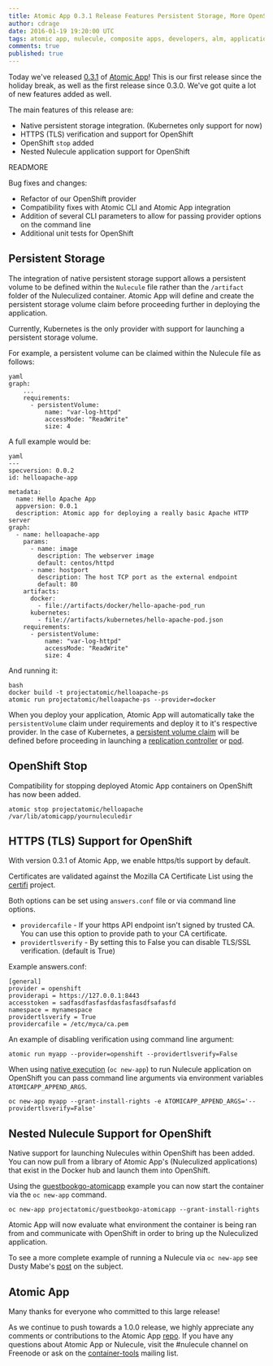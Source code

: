 ```yaml
---
title: Atomic App 0.3.1 Release Features Persistent Storage, More OpenShift Support
author: cdrage
date: 2016-01-19 19:20:00 UTC
tags: atomic app, nulecule, composite apps, developers, alm, application lifecycle
comments: true
published: true
---
```


Today we've released [0.3.1](https://github.com/projectatomic/atomicapp/releases) of [Atomic App](http://www.projectatomic.io/docs/atomicapp/)!  This is our first release since the holiday break, as well as the first release since 0.3.0. We've got quite a lot of new features added as well.

The main features of this release are:
  * Native persistent storage integration. (Kubernetes only support for now)
  * HTTPS (TLS) verification and support for OpenShift
  * OpenShift `stop` added
  * Nested Nulecule application support for OpenShift

READMORE

Bug fixes and changes:

  * Refactor of our OpenShift provider
  * Compatibility fixes with Atomic CLI and Atomic App integration
  * Addition of several CLI parameters to allow for passing provider options on the command line
  * Additional unit tests for OpenShift

## Persistent Storage

The integration of native persistent storage support allows a persistent volume to be defined within the `Nulecule` file rather than the `/artifact` folder of the Nuleculized container. Atomic App will define and create the persistent storage volume claim before proceeding further in deploying the application.

Currently, Kubernetes is the only provider with support for launching a persistent storage volume.

For example, a persistent volume can be claimed within the Nulecule file as follows:

```
yaml
graph:
    ...
    requirements:
      - persistentVolume:
          name: "var-log-httpd"
          accessMode: "ReadWrite"
          size: 4
```

A full example would be:

```
yaml
---
specversion: 0.0.2
id: helloapache-app

metadata:
  name: Hello Apache App
  appversion: 0.0.1
  description: Atomic app for deploying a really basic Apache HTTP server
graph:
  - name: helloapache-app
    params:
      - name: image
        description: The webserver image
        default: centos/httpd
      - name: hostport
        description: The host TCP port as the external endpoint
        default: 80
    artifacts:
      docker:
        - file://artifacts/docker/hello-apache-pod_run
      kubernetes:
        - file://artifacts/kubernetes/hello-apache-pod.json
    requirements:
      - persistentVolume:
          name: "var-log-httpd"
          accessMode: "ReadWrite"
          size: 4
```

And running it:

```
bash
docker build -t projectatomic/helloapache-ps
atomic run projectatomic/helloapache-ps --provider=docker
```

When you deploy your application, Atomic App will automatically take the `persistentVolume` claim under requirements and deploy it to it's respective provider. In the case of Kubernetes, a [persistent volume claim](https://github.com/kubernetes/kubernetes/blob/master/docs/design/persistent-storage.md) will be defined before proceeding in launching a [replication controller](https://github.com/kubernetes/kubernetes/blob/master/docs/user-guide/replication-controller.md) or [pod](https://github.com/kubernetes/kubernetes/blob/master/docs/user-guide/pods.md).

## OpenShift Stop

Compatibility for stopping deployed Atomic App containers on OpenShift has now been added.

```
atomic stop projectatomic/helloapache /var/lib/atomicapp/yournuleculedir
```

## HTTPS (TLS) Support for OpenShift

With version 0.3.1 of Atomic App, we enable https/tls support by default.

Certificates are validated against the Mozilla CA Certificate List using the [certifi](https://certifi.io/en/latest/) project.

Both options can be set using `answers.conf` file or via command line options.

  * `providercafile` - If your https API endpoint isn't signed by trusted CA. You can use this option to provide path to your CA certificate.
  * `providertlsverify` - By setting this to False you can disable TLS/SSL verification. (default is True)

Example answers.conf:

```
[general]
provider = openshift
providerapi = https://127.0.0.1:8443
accesstoken = sadfasdfasfasfdasfasfasdfsafasfd
namespace = mynamespace
providertlsverify = True
providercafile = /etc/myca/ca.pem
```

An example of disabling verification using command line argument:

```
atomic run myapp --provider=openshift --providertlsverify=False
```

When using [native execution](https://github.com/kadel/atomicapp/blob/master/docs/providers/openshift/overview_native.md) (`oc new-app`) to run Nulecule application on OpenShift you can pass command line arguments via environment variables `ATOMICAPP_APPEND_ARGS`.

```
oc new-app myapp --grant-install-rights -e ATOMICAPP_APPEND_ARGS='--providertlsverify=False'
```

## Nested Nulecule Support for OpenShift

Native support for launching Nulecules within OpenShift has been added. You can now pull from a library of Atomic App's (Nuleculized applications) that exist in the Docker hub and launch them into OpenShift.

Using the [guestbookgo-atomicapp](https://github.com/projectatomic/nulecule-library/tree/master/guestbookgo-atomicapp) example you can now start the container via the `oc new-app` command.

```
oc new-app projectatomic/guestbookgo-atomicapp --grant-install-rights
```

Atomic App will now evaluate what environment the container is being ran from and communicate with OpenShift in order to bring up the Nuleculized application.

To see a more complete example of running a Nulecule via `oc new-app` see Dusty Mabe's [post](http://dustymabe.com/2016/01/18/running-nulecules-in-openshift-via-oc-new-app/) on the subject.

## Atomic App

Many thanks for everyone who committed to this large release!

As we continue to push towards a 1.0.0 release, we highly appreciate any comments or contributions to the Atomic App [repo](https://github.com/projectatomic/atomicapp). If you have any questions about Atomic App or Nulecule, visit the #nulecule channel on Freenode or ask on the [container-tools](https://www.redhat.com/mailman/listinfo/container-tools) mailing list.

